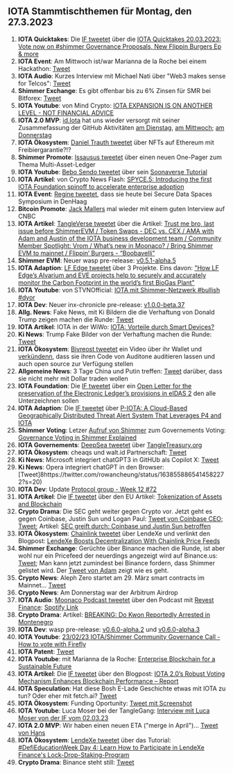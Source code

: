 ## IOTA Stammtischthemen für Montag, den 27.3.2023

1. **IOTA Quicktakes**: Die [IF tweetet](https://twitter.com/iota/status/1637755981701562369?s=20) über die [IOTA Quicktakes 20.03.2023: Vote now on #shimmer Governance Proposals, New Flippin Burgers Ep & more](https://www.youtube.com/watch?v=_E9M0av-DIY)
2. **IOTA Event**: Am Mittwoch ist/war Marianna de la Roche bei einem Hackathon: [Tweet](https://twitter.com/Marianadlrw/status/1637026135119740930?s=20)
3. **IOTA Audio**: Kurzes Interview mit Michael Nati über "Web3 makes sense for Telcos": [Tweet](https://twitter.com/michelenati/status/1637795923219693569?s=20)
4. **Shimmer Exchange**: Es gibt offenbar bis zu 6% Zinsen für SMR bei Bitforex: [Tweet](https://twitter.com/bitforexcom/status/1637993385998036992?s=20)
5. **IOTA Youtube**: von Mind Crypto: [IOTA EXPANSION IS ON ANOTHER LEVEL - NOT FINANCIAL ADVICE](https://www.youtube.com/watch?v=ZXIDWcRYqRI&t=51s)
6. **IOTA 2.0 MVP**: [id.Iota](https://twitter.com/id_iota) hat uns wieder versorgt mit seiner Zusammefassung der GitHub Aktivitäten [am Dienstag](https://twitter.com/id_iota/status/1638088075502047233?s=20), [am Mittwoch](https://twitter.com/id_iota/status/1638514835188224000?s=20); [am Donnerstag](https://twitter.com/id_iota/status/1638830719152824321?s=20)
7. **IOTA Ökosystem**: [Daniel Trauth tweetet](https://twitter.com/DanielTrauth/status/1637844300334497796?s=20) über NFTs auf Ethereum mit Freibiergarantie?!?
8. **Shimmer Promote**: [Issausus tweetet](https://twitter.com/Issaus2020/status/1638179406752645121?s=20) über einen neuen One-Pager zum Thema Multi-Asset-Ledger
9. **IOTA Youtube**: [Bebo Sendo tweetet](https://twitter.com/Bboy_Sendo/status/1638140892744671233?s=20) über sein [Soonaverse Tutorial](https://www.youtube.com/watch?v=jL7oY-yHNMY&t=3s)
10. **IOTA Artikel**: von Crypto News Flash: [SPYCE.5: Introducing the first IOTA Foundation spinoff to accelerate enterprise adoption](https://www.crypto-news-flash.com/spyce-5-introducing-the-first-iota-foundation-spinoff-to-accelerate-enterprise-adoption/)
11. **IOTA Event**: [Regine tweetet](https://twitter.com/Energine/status/1638108118369333248?s=20), dass sie heute bei Secure Data Spaces Symposium in DenHaag
12. **Bitcoin Promote**: [Jack Mallers](https://twitter.com/MarketMobsterUK/status/1637900577974657024?s=20) mal wieder mit einem guten Interview auf CNBC
13. **IOTA Artikel**: [TangleVerse tweetet](https://twitter.com/TangleVerseWeb/status/1638195130032087041?s=20) über die Artikel: [Trust me bro, last issue before ShimmerEVM / Token Swaps - DEC vs. CEX / AMA with Adam and Austin of the IOTA business development team / Community Member Spotlight: Vrom / What’s new in Moonaco? / Bring Shimmer EVM to mainnet / Flippin’ Burgers - “Boobavelli”](https://iotacreator.substack.com/p/trust-me-bro-last-issue-before-shimmerevm?r=1ic5o4&utm_campaign=post&utm_medium=web)
14. **Shimmer EVM**: Neuer wasp pre-release: [v0.5.1-alpha.5](https://github.com/iotaledger/wasp/releases/tag/v0.5.1-alpha.5)
15. **IOTA Adaption**: [LF Edge tweetet](https://twitter.com/LF_Edge/status/1638194763827388416?s=20) über 3 Projekte. Eins davon: ["How LF Edge’s Alvarium and EVE projects help to securely and accurately monitor the Carbon Footprint in the world’s first BioGas Plant"](https://www.lfedge.org/resources/case-studies/?hss_channel=tw-1085641282175741952)
16. **IOTA Youtube**: von STVNOfficial: [IOTA mit Shimmer-Netzwerk #bullish #dyor](https://www.youtube.com/watch?app=desktop&v=9bxTkiVfZGY)
17. **IOTA Dev**: Neuer inx-chronicle pre-release: [v1.0.0-beta.37](https://github.com/iotaledger/inx-chronicle/releases/tag/v1.0.0-beta.37)
18. **Allg. News**: Fake News, mit Ki Bildern die die Verhaftung von Donald Trump zeigen machen die Runde: [Tweet](https://twitter.com/LilMoonLambo/status/1638204868430053377?s=20)
19. **IOTA Artikel**: IOTA in der WiWo: [IOTA: Vorteile durch Smart Devices?](https://www.wiwo.de/finanzen/geldanlage/iota-miota-im-ueberblick-iota-vorteile-durch-smart-devices/28922438.html)
20. **Ki News**: Trump Fake Bilder von der Verhaftung machen die Runde: [Tweet](https://twitter.com/MeghUpdates/status/1638461675631431681?s=20)
21. **IOTA Ökosystem**: [Bivreost tweetet](https://twitter.com/bivreost/status/1638435264912584707?s=20) ein Video über ihr Wallet und [verkündenn](https://twitter.com/bivreost/status/1638473443048935425?s=20), dass sie ihren Code von Auditone auditieren lassen und auch open source zur Verfügung stellen
22. **Allgemeine News**: 3 Tage China und Putin treffen: [Tweet](https://twitter.com/WatcherGuru/status/1638349879171792896?s=20) darüber, dass sie nicht mehr mit Dollar traden wollen
23. **IOTA Foundation**: Die [IF tweetet](https://twitter.com/iota/status/1638495742468784130?s=20) über ein [Open Letter for the preservation of the Electronic Ledger’s provisions in eIDAS 2](https://inatba.org/news/savesection11-eidas2-trusted-electronic-ledgers-open-letter/) den alle Unterzeichnen sollen
24. **IOTA Adaption**: Die [IF tweetet](https://twitter.com/iota/status/1638284348829908993?s=20) über [P-IOTA: A Cloud-Based Geographically Distributed Threat Alert System That Leverages P4 and IOTA](https://www.mdpi.com/1424-8220/23/6/2955)
25. **Shimmer Voting**: Letzer [Aufruf von Shimmer](https://twitter.com/shimmernet/status/1638541047293702146?s=20) zum Governements Voting: [Governance Voting in Shimmer Explained](https://blog.shimmer.network/governance-voting-shimmer/)
26. **IOTA Governements**: [DeepSea tweetet](https://twitter.com/Deep_Sea_Iotan/status/1638550007954526209?s=20) über [TangleTreasury.org](https://www.tangletreasury.org/)
27. **IOTA Ökosystem**: cheaqs und walt.id Partnerschaft: [Tweet](https://twitter.com/cheqd_io/status/1638206109046456320?s=20)
28. **Ki News**: Microsoft integriert chatGPT3 in GitHUb als Copilot X: [Tweet](https://twitter.com/AlphaSignalAI/status/1638571132474511361?s=20)
29. **Ki News**: Opera integriert chatGPT in den Browser: [Tweet]8https://twitter.com/rowancheung/status/1638558865414582272?s=20)
30. **IOTA Dev**: Update [Protocol group - Week 12 #72](https://github.com/iotaledger/research-updates/discussions/72)
31. **IOTA Artikel**: Die [IF tweetet](https://twitter.com/iota/status/1638556143713677312?s=20) über den EU Artikel: [Tokenization of Assets and Blockchain](https://www.eublockchainforum.eu/research-paper/tokenization-assets-and-blockchain)
32. **Crypto Drama**: Die SEC geht weiter gegen Crypto vor. Jetzt geht es gegen Coinbase, Justin Sun und Logan Paul: [Tweet von Coinbase CEO](https://twitter.com/brian_armstrong/status/1638654192138199041?s=20); [Tweet](https://twitter.com/TheRobynHD/status/1638654458614751233?s=20); Artikel: [SEC greift durch: Coinbase und Justin Sun betroffen](https://www.btc-echo.de/schlagzeilen/sec-greift-durch-coinbase-und-justin-sun-betroffen-161470/)
33. **IOTA Ökosystem**: [Chainlink tweetet](https://twitter.com/ChainlinkToday/status/1638663597357244421?s=20) über LendeXe und verlinkt den Blogpost: [LendeXe Boosts Decentralization With Chainlink Price Feeds](https://chainlinktoday.com/lendexe-boosts-decentralization-with-chainlink-price-feeds/)
34. **Shimmer Exchange**: Gerüchte über Binance machen die Runde, ist aber wohl nur ein Pricefeed der neuerdings angezeigt wird auf Binance.us: [Tweet](https://twitter.com/Levi_Jeans4353/status/1638602144088563712?s=20); Man kann jetzt zumindest bei Binance fordern, dass Shimmer gelistet wird. Der [Tweet von Adam](https://twitter.com/Schpoopel/status/1638825380894109696?s=20) zeigt wie es geht.
35. **Crypto News**: Aleph Zero startet am 29. März smart contracts im Mainnet... [Tweet](https://twitter.com/Aleph__Zero/status/1638559876824662017?s=20)
36. **Crypto News**: Am Donnerstag war der Arbitrum Airdrop
37. **IOTA Audio**: [Moonaco Podcast tweetet](https://twitter.com/MoonacoPodcast/status/1638864015391637506?s=20) über den Podcast mit [Revest Finance](https://twitter.com/RevestFinance): [Spotify Link](https://open.spotify.com/episode/0TlwVWoJw0nMfyooHMU5YI?si=MwQ81fT9R-eidt9LYztXNA)
38. **Crypto Drama**: Artikel: [BREAKING: Do Kwon Reportedly Arrested in Montenegro](https://coinmarketcap.com/alexandria/article/breaking:-do-kwon-reportedly-arrested-in-montenegro)
39. **IOTA Dev**: wasp pre-release: [v0.6.0-alpha.2](https://github.com/iotaledger/wasp/releases) und [v0.6.0-alpha.3](https://github.com/iotaledger/wasp/releases/tag/v0.6.0-alpha.3)
40. **IOTA Youtube**: [23/02/23 IOTA/Shimmer Community Governance Call - How to vote with Firefly](https://www.youtube.com/watch?v=oXlLdfgq1Js)
41. **IOTA Patent**: [Tweet](https://twitter.com/Wondere12985276/status/1639013353279434759?s=20)
42. **IOTA Youtube**: mit Marianna de la Roche: [Enterprise Blockchain for a Sustainable Future](https://www.youtube.com/watch?v=yX4-eUxbmJ8)
43. **IOTA Artikel**: Die [IF tweetet](https://twitter.com/iota/status/1639009123764404224?s=20) über den Blogpost: [IOTA 2.0’s Robust Voting Mechanism Enhances Blockchain Performance – Report](https://www.ethnews.com/iota-2-0s-robust-voting-mechanism-enhances-blockchain-performance-report/)
44. **IOTA Speculation**: Hat diese Bosh E-Lade Geschichte etwas mit IOTA zu tun? Oder eher mit fetch.ai? [Tweet](https://twitter.com/MOBIXWALLET/status/1638970898169626624?s=20)
45. **IOTA Ökosystem**: Funding Oportunity: [Tweet mit Screenshot](https://twitter.com/antonionardella/status/1639204021654155265?s=20)
46. **IOTA Youtube**: Luca Moser bei der TangleGang: [Interview mit Luca Moser von der IF vom 02.03.23](https://www.youtube.com/watch?v=SXkQPNsuG0c)
47. **IOTA 2.0 MVP**: Wir haben einen neuen ETA ("merge in April")... [Tweet von Hans](https://twitter.com/hus_qy/status/1639186193261948930?s=20)
48. **IOTA Ökosystem**: [LendeXe tweetet](https://twitter.com/LendeXeFinance/status/1639209164693032960?s=20) über das Tutorial: [#DefiEducationWeek Day 4: Learn How to Participate in LendeXe Finance's Lock-Drop-Staking-Program](https://www.youtube.com/watch?v=RqfjE7lyEDg)
49. **Crypto Drama**: Binance steht still: [Tweet](https://twitter.com/cz_binance/status/1639235255054860290?s=20)


